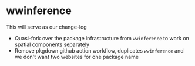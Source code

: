 # wwinference

This will serve as our change-log
- Quasi-fork over the package infrastructure from `wwinference` to work on spatial components separately
- Remove pkgdown github action workflow, duplicates `wwinference` and we don't want two websites for one package name
